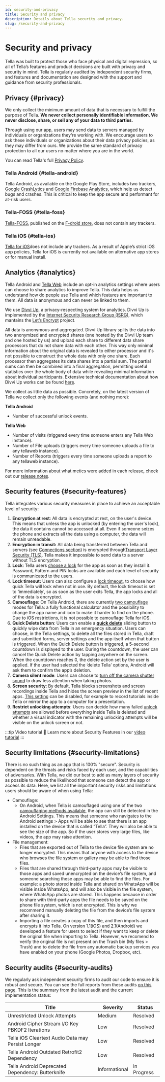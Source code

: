 ```yaml
---
id: security-and-privacy
title: Security and privacy
description: Details about Tella security and privacy.
slug: /security-and-privacy
---
```


# Security and privacy

Tella was built to protect those who face physical and digital repression, so all of Tella’s features and product decisions are built with privacy and security in mind. Tella is regularly audited by independent security firms, and features and documentation are designed with the support and guidance from security professionals. 


## Privacy {#privacy}

We only collect the minimum amount of data that is necessary to fulfill the purpose of Tella. **We never collect personally identifiable information. We never disclose, share, or sell any of your data to third parties**.

Through using our app, users may send data to servers managed by individuals or organizations they're working with. We encourage users to ask these individuals or organizations about their data privacy policies, as they may differ from ours. We provide the same standard of privacy protection to all our users no matter where you are in the world.

You can read Tella's full [Privacy Policy](/privacy).


### Tella Android {#tella-android}

Tella Android, as available on the Google Play Store, includes two trackers, [Google CrashLytics](https://firebase.google.com/docs/crashlytics) and [Google Firebase Analytics](https://firebase.google.com/docs/analytics), which help us detect bugs and crashes. This is critical to keep the app secure and performant for at-risk users. 

### Tella-FOSS {#tella-foss}

[Tella-FOSS](/faq#is-tella-available-on-f-droid), published on the [F-droid store](https://f-droid.org/en/packages/org.hzontal.tellaFOSS/), does not contain any trackers.


### Tella iOS {#tella-ios}

[Tella for iOS](https://apps.apple.com/us/app/tella-document-protect/id1598152580)does not include any trackers. As a result of Apple’s strict iOS app policies, Tella for iOS is currently not available on alternative app stores or for manual install.

## Analytics {#analytics}

Tella Android and [Tella Web](/tella-web) include an opt-in analytics settings where users can choose to share analytics to improve Tella. This data helps us understand how do people use Tella and which features are important to them. All data is anonymous and can never be linked to them.

We use [Divvi Up](https://divviup.org/), a privacy-respecting system for analytics. Divvi Up is implemented by the [Internet Security Research Group (ISRG)](https://www.abetterinternet.org/), which mantains the [Let’s Encrypt](https://letsencrypt.org/) project. 

All data is anonymous and aggregated. Divvi Up library splits the data into two anonymized and encrypted shares (one hosted by the Divvi Up team and one hosted by us) and upload each share to different data share processors that do not share data with each other. This way only minimal information about the original data is revealed to either processor and it's not possible to construct the whole data with only one share. Each processor then aggregates its data shares into a partial sum. The partial sums can then be combined into a final aggregation, permitting useful statistics over the whole body of data while revealing minimal information about individual participants. Extensive technical documentation about how Divvi Up works can be found [here](https://docs.divviup.org/).

We collect as little data as possible. Concretely, on the latest version of Tella we collect only the following events (and nothing more):

**Tella Android**
- Number of successful unlock events.

**Tella Web**
- Number of visits (triggered every time someone enters any Tella Web instance).
- Number of File uploads (triggers every time someone uploads a file to any tellaweb instance).
- Number of Reports (triggers every time someone uploads a report to any tellaweb instance).


For more information about what metics were added in each release, check out our [release notes](/releases).


## Security features {#security-features}

Tella integrates various security measures in place to achieve an acceptable level of security:



1. **Encryption at rest**: All data is encrypted at rest, on the user's device. This means that unless the app is unlocked (by entering the user's lock), the data it contains cannot be accessed at all. Even if someone seizes the phone and extracts all the data using a computer, the data will remain unreadable.
2. **Encryption in transit:** All data being transferred between Tella and servers (see [Connections section](/features#connecting-to-servers)) is encrypted through[Transport Layer Security (TLS)](https://en.wikipedia.org/wiki/Transport_Layer_Security). Tella makes it impossible to send data to a server without TLS encryption.
3. **Lock**: Tella users [choose a lock](/features#app-lock) for the app as soon as they install it. Password, Pattern and PIN locks are available and each level of security is communicated to the users.
4. **Lock timeout:** Users can also configure a [lock timeout](/features#lock-timeout-configuration), to choose how quick Tella will lock when not in use. By default, the lock timeout is set to ‘immediately’, so as soon as the user exits Tella, the app locks and all of the data is encrypted. 
5. **Camouflage**: On Tella Android, there are currently [two camouflage](features#camouflage) modes for Tella: a fully functional calculator and the possibility to change the app name and icon to make it harder to find on the phone. Due to iOS restrictions, it is not possible to camouflage Tella for iOS.
6. **Quick Delete button**: Users can enable a **[quick delete](features#quick-delete)** sliding button to quickly wipe data from Tella in an emergency situation. Users can choose, in the Tella settings, to delete all the files stored in Tella, draft and submitted forms, server settings and the app itself when that button is triggered. When the Quick Delete button is triggered, a 5-second countdown is displayed to the user. During the countdown, the user can cancel the Quick Delete action by tapping anywhere on the screen. When the countdown reaches 0, the delete action set by the user is applied. If the user had selected the ‘delete Tella’ options, Android will ask them to confirm the app’s deletion. 
7. **Camera silent mode**:  Users can choose to [turn off the camera shutter sound](/features#camera-silent-mode) to draw less attention when taking photos.
8. **Screen security**: By default, Tella blocks screenshots and screen recordings inside Tella and hides the screen preview in the list of recent apps. [This setting](/features#screen-security) can be disabled, for example to record tutorials inside Tella or mirror the app to a computer for a presentation.
9. **Restrict unlocking attempts**: Users can decide how many failed [unlock attempts](features#restrict-unlocking-attempts) are allowed before everything inside Tella is deleted and whether a visual indicator with the remaining unlocking attempts will be visible on the unlock screen or not.

:::tip Video tutorial 🎥
Learn more about Security Features in our [video tutorial](/video-tutorials#additional-security-features)
:::


## Security limitations {#security-limitations}

There is no such thing as an app that is 100% "secure". Security is dependent on the threats and risks faced by each user, and the capabilities of adversaries. With Tella, we did our best to add as many layers of security as possible to reduce the likelihood that someone can detect the app or access its data. Here, we list all the important security risks and limitations users should be aware of when using Tella:



* Camouflage:
    * On Android, when Tella is camouflaged using one of the two [camouflaging methods available](/features#camouflage), the app can still be detected in the Android Settings. This means that someone who navigates to the Android settings > Apps will be able to see that there is an app installed on the device that is called “Tella”. They will also be able to see the size of the app. So if the user stores very large files, like videos, the app may raise attention.
* File management:
    * Files that are exported out of Tella to the device file system are no longer encrypted. This means that anyone with access to the device who browses the file system or gallery may be able to find those files.
    * Files that are shared through third-party apps may be visible to those apps and saved unencrypted on the device’s file system, and someone searching these apps may be able to find the files. For example: a photo stored inside Tella and shared on WhatsApp will be visible inside WhatsApp, and will also be visible in the file system, where WhatsApp photos are stored. This happens because in order to share with third-party apps the file needs to be saved on the phone file system, which is not encrypted. This is why we recommend manually deleting the file from the device’s file system after sharing it.
    * Importing a file creates a copy of this file, and then imports and encrypts it into Tella. On version 1.1(iOS) and 2.1(Android) we developed a feature for users to select if they want to keep or delete the original file when importing to Tella. However, we recomend to verify the original file is not present on the Trash bin (My files > Trash) and to delete the file from any automatic backup services you have enabled on your phone (Google Photos, Dropbox, etc).


## Security audits {#security-audits}

We regularly ask independent security firms to audit our code to ensure it is robust and secure. You can see the full reports from these audits [on this page](<./../assets/2023.05 - Tella security audit - Final report.pdf>). This is the summary from the latest audit and the current implementation status:


| Title                                               | Severity    | Status      |
|-----------------------------------------------------|-------------|-------------|
| Unrestricted Unlock Attempts                        | Medium      | Resolved |
| Android Cipher Stream I/O Key PBKDF2 Iterations     | Low         | Resolved    |
| Tella iOS Cleartext Audio Data may Persist Longer  | Low         | Resolved    |
| Tella Android Outdated Retrofit2 Dependency         | Low         | Resolved    |
| Tella Android Deprecated Dependency: Butterknife    | Informational| In Progress |
